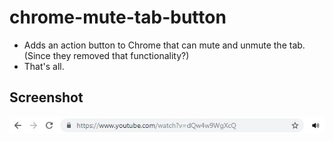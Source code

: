 # chrome-mute-tab-button

- Adds an action button to Chrome that can mute and unmute the tab. (Since they removed that functionality?)
- That's all.

## Screenshot

![Screenshot](screenshot.jpg)
